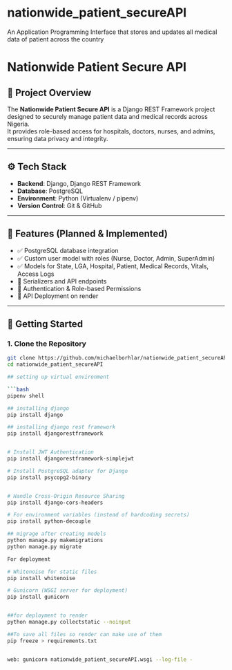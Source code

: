 # nationwide_patient_secureAPI
An Application Programming Interface that stores and updates all medical data of patient across the country

# Nationwide Patient Secure API

## 📌 Project Overview
The **Nationwide Patient Secure API** is a Django REST Framework project designed to securely manage patient data and medical records across Nigeria.  
It provides role-based access for hospitals, doctors, nurses, and admins, ensuring data privacy and integrity.

---

## ⚙️ Tech Stack
- **Backend**: Django, Django REST Framework  
- **Database**: PostgreSQL  
- **Environment**: Python (Virtualenv / pipenv)  
- **Version Control**: Git & GitHub  

---

## 📂 Features (Planned & Implemented)
- ✅ PostgreSQL database integration  
- ✅ Custom user model with roles (Nurse, Doctor, Admin, SuperAdmin)  
- ✅ Models for State, LGA, Hospital, Patient, Medical Records, Vitals, Access Logs  
- 🔄 Serializers and API endpoints
- 🔄 Authentication & Role-based Permissions
- 🔄 API Deployment on render

---

## 🚀 Getting Started
### 1. Clone the Repository
```bash
git clone https://github.com/michaelborhlar/nationwide_patient_secureAPI.git
cd nationwide_patient_secureAPI

## setting up virtual environment

```bash
pipenv shell

## installing django
pip install django

## installing django rest framework
pip install djangorestframework


# Install JWT Authentication
pip install djangorestframework-simplejwt

# Install PostgreSQL adapter for Django
pip install psycopg2-binary


# Handle Cross-Origin Resource Sharing
pip install django-cors-headers

# For environment variables (instead of hardcoding secrets)
pip install python-decouple

## migrage after creating models
python manage.py makemigrations
python manage.py migrate

For deployment

# Whitenoise for static files
pip install whitenoise

# Gunicorn (WSGI server for deployment)
pip install gunicorn


##for deployment to render
python manage.py collectstatic --noinput

##To save all files so render can make use of them
pip freeze > requirements.txt


web: gunicorn nationwide_patient_secureAPI.wsgi --log-file -
